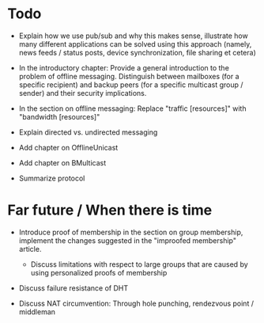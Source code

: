 Todo
====

- Explain how we use pub/sub and why this makes sense, illustrate how
  many different applications can be solved using this approach (namely,
  news feeds / status posts, device synchronization, file sharing et
  cetera)

- In the introductory chapter: Provide a general introduction to the
  problem of offline messaging. Distinguish between mailboxes (for a
  specific recipient) and backup peers (for a specific multicast group /
  sender) and their security implications.

- In the section on offline messaging: Replace "traffic [resources]"
  with "bandwidth [resources]"

- Explain directed vs. undirected messaging

- Add chapter on OfflineUnicast

- Add chapter on BMulticast

- Summarize protocol


Far future / When there is time
===============================

- Introduce proof of membership in the section on group membership,
  implement the changes suggested in the "improofed membership" article.
  - Discuss limitations with respect to large groups that are caused by
    using personalized proofs of membership

- Discuss failure resistance of DHT

- Discuss NAT circumvention: Through hole punching, rendezvous point /
  middleman

